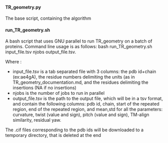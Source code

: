 #### TR_geometry.py
The base script, containing the algorithm
#### run_TR_geometry.sh
A bash script that uses GNU parallel to run TR_geometry on a batch of proteins. Command line usage is as follows:
bash run_TR_geometry.sh input_file.tsv njobs output_file.tsv.

Where :
- input_file.tsv is a tab separated file with 3 columns: the pdb id+chain (ex:ae4gA), the residue numbers delimiting the units (as in TR_geometry_documentation.md, and the residues delimiting the insertions (NA if no insertions)
- njobs is the number of jobs to run in parallel
- output_file.tsv is the path to the output file, which will be in a tsv format, and contain the following columns: pdb id, chain, start of the repeated region, end of the repeated region, and mean,std for all the parameters: curvature, twist (value and sign), pitch (value and sign), TM-align similarity, residual yaw.
  
The .cif files corresponding to the pdb ids will be downloaded to a temporary directory, that is deleted at the end
